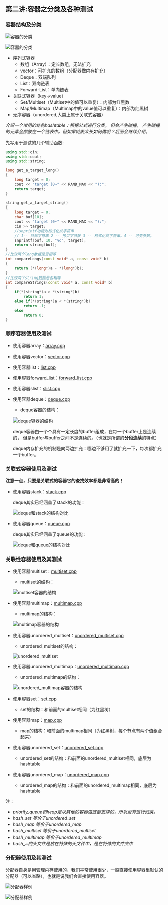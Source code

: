 ## 第二讲:容器之分类及各种测试

### 容器结构及分类

![容器的分类](img1.jpg)

![容器的分类](img2.jpg)

* 序列式容器
    * 数组（Array）：定长数组，无法扩充
    * vector：可扩充的数组（分配器做内存扩充）
    * Deque：双端队列
    * List：双向链表
    * Forward-List：单向链表
* 关联式容器（key->value）
    * Set/Multiset（Multiset中的值可以重复）：内部为红黑数
    * Map/Multimap（Multimap中的value值可以重复）：内部为红黑树
* 无序容器（unordered,大类上属于关联式容器）

*介绍一个常用的结构hashtable：根据公式进行分类， 但会产生碰撞，
产生碰撞的元素全部放在一个链表中。但如果链表太长如何做呢？后面会继续介绍。*

先写用于测试的几个辅助函数:
```c++
using std::cin;
using std::cout;
using std::string;

long get_a_target_long()
{
    long target = 0;
    cout << "target (0~" << RAND_MAX << "):";
    return target;
}

string get_a_target_string()
{
    long target = 0;
    char buf[10];
    cout << "target (0~" << RAND_MAX << "):";
    cin >> target;
    //snprintf功能为格式化成字符串
    // 1-- 目标字符串 2 -- 拷贝字节数 3 -- 格式化成字符串。4 -- 可变参数。
    snprintf(buf, 10, "%d", target);
    return string(buf);
}
//比较两个long数据是否相等
int compareLongs(const void* a, const void* b)
{
    return (*(long*)a - *(long*)b);
}
//比较两个string数据是否相等
int compareStrings(const void* a, const void* b)
{
    if(*(string*)a > *(string*)b)
        return 1;
    else if(*(string*)a < *(string*)b)
        return -1;
    else
        return 0;
}
```

### 顺序容器使用及测试
* 使用容器array：[array.cpp](https://github.com/caixiongjiang/STL_sourcecode/blob/master/%E7%AC%AC%E4%BA%8C%E8%AE%B2/array.cpp)
* 使用容器vector：[vector.cpp](https://github.com/caixiongjiang/STL_sourcecode/blob/master/%E7%AC%AC%E4%BA%8C%E8%AE%B2/vector.cpp)
* 使用容器list：[list.cpp](https://github.com/caixiongjiang/STL_sourcecode/blob/master/%E7%AC%AC%E4%BA%8C%E8%AE%B2/list.cpp)
* 使用容器forward_list：[forward_list.cpp](https://github.com/caixiongjiang/STL_sourcecode/blob/master/%E7%AC%AC%E4%BA%8C%E8%AE%B2/forward_list.cpp)
* 使用容器slist：[slist.cpp](https://github.com/caixiongjiang/STL_sourcecode/blob/master/%E7%AC%AC%E4%BA%8C%E8%AE%B2/slist.cpp)
* 使用容器deque：[deque.cpp](https://github.com/caixiongjiang/STL_sourcecode/blob/master/%E7%AC%AC%E4%BA%8C%E8%AE%B2/deque.cpp)
  * deque容器的结构：
  
  ![deque容器的结构](img3.jpg)
  
  deque容器由一个个具有一定长度的buffer组成，在每一个buffer上是连续的，
但是buffer与buffer之间不是连续的。（也就是所谓的**分段连续**的特点）
  
  deque内存扩充的机制是向两边扩充：哪边不够用了就扩充一下，每次都扩充一个buffer。
### 关联式容器使用及测试
**注意一点，只要是关联式的容器它的查找效率都是非常高的！**
* 使用容器stack：[stack.cpp](https://github.com/caixiongjiang/STL_sourcecode/blob/master/%E7%AC%AC%E4%BA%8C%E8%AE%B2/stack.cpp)
  
  deque其实已经涵盖了stack的功能：
  
  ![deque和stack的结构对比](img4.jpg)
* 使用容器queue：[queue.cpp](https://github.com/caixiongjiang/STL_sourcecode/blob/master/%E7%AC%AC%E4%BA%8C%E8%AE%B2/queue.cpp)
  
  deque其实已经涵盖了queue的功能：

  ![deque和queue的结构对比](img5.jpg)

### 关联性容器使用及其测试
* 使用容器multiset：[multiset.cpp](https://github.com/caixiongjiang/STL_sourcecode/blob/master/%E7%AC%AC%E4%BA%8C%E8%AE%B2/multiset.cpp)
  * multiset的结构：
  
  ![multiset容器的结构](img6.png)
* 使用容器multimap：[multimap.cpp](https://github.com/caixiongjiang/STL_sourcecode/blob/master/%E7%AC%AC%E4%BA%8C%E8%AE%B2/multimap.cpp)
  * multimap的结构：
  
  ![multimap容器的结构](img7.jpg)
* 使用容器unordered_multiset：[unordered_multiset.cpp](https://github.com/caixiongjiang/STL_sourcecode/blob/master/%E7%AC%AC%E4%BA%8C%E8%AE%B2/unordered_multiset.cpp)
  * unordered_multiset的结构：
  
  ![unordered_multiset](img8.jpg)
* 使用容器unordered_multimap：[unordered_multimap.cpp](https://github.com/caixiongjiang/STL_sourcecode/blob/master/%E7%AC%AC%E4%BA%8C%E8%AE%B2/unordered_multimap.cpp)
  * unordered_multimap的结构：

  ![unordered_multimap容器的结构](img9.jpg)
* 使用容器set：[set.cpp](https://github.com/caixiongjiang/STL_sourcecode/blob/master/%E7%AC%AC%E4%BA%8C%E8%AE%B2/set.cpp)
  * set的结构：和前面的multiset相同（为红黑树）
* 使用容器map：[map.cpp](https://github.com/caixiongjiang/STL_sourcecode/blob/master/%E7%AC%AC%E4%BA%8C%E8%AE%B2/map.cpp)
  * map的结构：和前面的multimap相同（为红黑树，每个节点有两个值组合起来）
  
* 使用容器unordered_set：[unordered_set.cpp](https://github.com/caixiongjiang/STL_sourcecode/blob/master/%E7%AC%AC%E4%BA%8C%E8%AE%B2/unordered_set.cpp)
  * unordered_set的结构：和前面的unordered_multiset相同，底层为hashtable
* 使用容器unordered_map：[unordered_map.cpp](https://github.com/caixiongjiang/STL_sourcecode/blob/master/%E7%AC%AC%E4%BA%8C%E8%AE%B2/unordered_map.cpp)
  * unordered_map的结构：和前面的unordered_multimap相同，底层为hashtable

注：
* *priority_queue和heap是以其他的容器做底部支撑的，所以没有进行归类。*
* *hash_set 等价于unordered_set*
* *hash_map 等价于unordered_map*
* *hash_multiset 等价于unordered_multiset*
* *hash_multimap 等价于unordered_multimap*
* *hash_~的头文件是放在特殊的头文件中，是在特殊的文件夹中*

### 分配器使用及其测试

分配器自身是用管理内存使用的，我们平常使用很少，一般直接使用容器里默认的分配器（可以省略），也就是说我们会直接使用容器。

![分配器样例](img10.jpg)

![分配器样例](img11.jpg)
